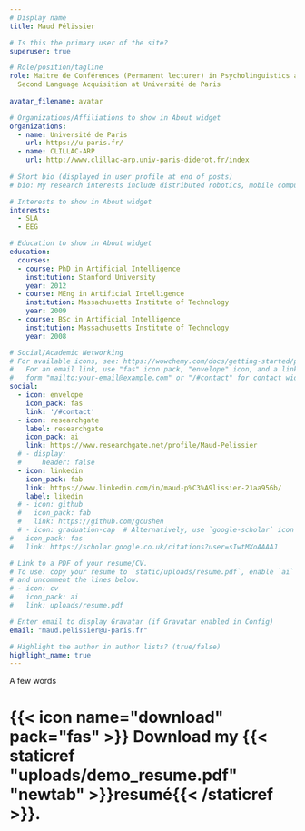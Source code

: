 ```yaml
---
# Display name
title: Maud Pélissier

# Is this the primary user of the site?
superuser: true

# Role/position/tagline
role: Maître de Conférences (Permanent lecturer) in Psycholinguistics and
  Second Language Acquisition at Université de Paris
  
avatar_filename: avatar

# Organizations/Affiliations to show in About widget
organizations:
  - name: Université de Paris
    url: https://u-paris.fr/
  - name: CLILLAC-ARP
    url: http://www.clillac-arp.univ-paris-diderot.fr/index
    
# Short bio (displayed in user profile at end of posts)
# bio: My research interests include distributed robotics, mobile computing and programmable matter.

# Interests to show in About widget
interests:
  - SLA
  - EEG

# Education to show in About widget
education:
  courses:
  - course: PhD in Artificial Intelligence
    institution: Stanford University
    year: 2012
  - course: MEng in Artificial Intelligence
    institution: Massachusetts Institute of Technology
    year: 2009
  - course: BSc in Artificial Intelligence
    institution: Massachusetts Institute of Technology
    year: 2008

# Social/Academic Networking
# For available icons, see: https://wowchemy.com/docs/getting-started/page-builder/#icons
#   For an email link, use "fas" icon pack, "envelope" icon, and a link in the
#   form "mailto:your-email@example.com" or "/#contact" for contact widget.
social:
  - icon: envelope
    icon_pack: fas
    link: '/#contact'
  - icon: researchgate
    label: researchgate
    icon_pack: ai
    link: https://www.researchgate.net/profile/Maud-Pelissier
  # - display:
  #     header: false
  - icon: linkedin
    icon_pack: fab
    link: https://www.linkedin.com/in/maud-p%C3%A9lissier-21aa956b/
    label: likedin
  # - icon: github
  #   icon_pack: fab
  #   link: https://github.com/gcushen
  # - icon: graduation-cap  # Alternatively, use `google-scholar` icon from `ai` icon pack
#   icon_pack: fas
#   link: https://scholar.google.co.uk/citations?user=sIwtMXoAAAAJ

# Link to a PDF of your resume/CV.
# To use: copy your resume to `static/uploads/resume.pdf`, enable `ai` icons in `params.toml`, 
# and uncomment the lines below.
# - icon: cv
#   icon_pack: ai
#   link: uploads/resume.pdf

# Enter email to display Gravatar (if Gravatar enabled in Config)
email: "maud.pelissier@u-paris.fr"

# Highlight the author in author lists? (true/false)
highlight_name: true
---
```

A few words

# {{< icon name="download" pack="fas" >}} Download my {{< staticref "uploads/demo_resume.pdf" "newtab" >}}resumé{{< /staticref >}}.
